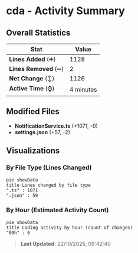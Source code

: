 # cda - Activity Summary 

## Overall Statistics

| Stat                   | Value                                                             |
| ---------------------- | ----------------------------------------------------------------- |
| **Lines Added** (➕)   | 1128                                          |
| **Lines Removed** (➖) | 2                                        |
| **Net Change** (↕)    | 1126                |
| **Active Time** (⌚)   | 4 minutes |


## Modified Files
- **NotificationService.ts** (+1071, -0)
- **settings.json** (+57, -2)

## Visualizations

### By File Type (Lines Changed)

```mermaid
pie showData
title Lines changed by file type
".ts" : 1071
".json" : 59
```

### By Hour (Estimated Activity Count)

```mermaid
pie showData
title Coding activity by hour (count of changes)
"09h" : 6
```


> **Last Updated:** 22/10/2025, 09:42:40